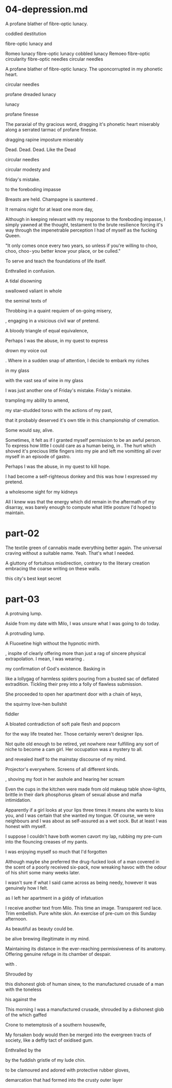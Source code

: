 # 04-depression.md

A profane blather of fibre-optic lunacy.

coddled destitution

fibre-optic lunacy and

Romeo lunacy
fibre-optic lunacy
cobbled lunacy
Remoeo
fibre-optic circularity
fibre-optic needles
circular needles

A profane blather of fibre-optic lunacy.
The uponcorrupted in my phonetic heart.

circular needles

profane dreaded lunacy

lunacy

profane finesse

The paraxial of thy gracious word, dragging it's phonetic heart miserably along a serrated tarmac of profane finesse.

dragging rapine imposture miserably

Dead. Dead. Dead. Like the Dead

circular needles

circular modesty and

friday's mistake.

to the foreboding impasse


Breasts are held. Champagne is sauntered .

It remains night for at least one more day,

Although in keeping relevant with my response to the foreboding impasse, I simply yawned at the thought, testament to the brute resilience forcing it's way through the impenetrable perception I had of myself as the fucking Queen.

"It only comes once every two years, so unless if you're willing to choo, choo, choo - you better know your place, or be culled." 

To serve and teach the foundations of life itself.

Enthralled in confusion.

A tidal disowning

swallowed valiant in whole

the seminal texts of

Throbbing in a quaint requiem of on-going misery,

, engaging in a visicious civil war of pretend.

A bloody triangle of equal equivalence,

Perhaps I was the abuse, in my quest to express

drown my voice out

. Where in a sudden snap of attention, I decide to embark my riches

 in my glass

 with the vast sea of wine in my glass

 I was just another one of Friday's mistake.
Friday's mistake.

trampling my ability to amend,

my star-studded torso with the actions of my past,

that it probably deserved it's own title in this championship of cremation.

 Some would say, alive.



Sometimes, it felt as if I granted myself permission to be an awful person. To express how little I could care as a human being, in .   The hurt which shoved it's precious little fingers into my pie and left me vomitting all over myself in an episode of gastro.

 Perhaps I was the abuse, in my quest to kill hope.

I had become a self-righteous donkey and this was how I expressed my pretend.

 a wholesome sight for my kidneys

All I knew was that the energy which did remain in the aftermath of my disarray, was barely enough to compute what little posture I'd hoped to maintain.

 # part-02


The textile green of cannabis made everything better again. The universal craving without a suitable name. Yeah. That's what I needed.

A gluttony of fortuitous misdirection, contrary to the literary creation embracing the coarse writing on these walls.

this city's best kept secret


 # part-03

A protruing lump.

Aside from my date with Milo, I was unsure what I was going to do today.




A protruding lump.

A Fluoxetine high without the hypnotic mirth.





, inspite of clearly offering more than just a rag of sincere physical extrapolation. I mean, I was wearing .

my confirmation of God's existence. Basking in

like a lollygag of harmless spiders pouring from a busted sac of deflated extradition. Tickling their prey into a folly of flawless submission.

She proceeded to open her apartment door with a chain of keys,

the squirmy love-hen bullshit


fiddler

A bloated contradiction of soft pale flesh and popcorn

 for the way life treated her. Those certainly weren't designer lips.

 Not quite old enough to be retired, yet nowhere near fulfilling any sort of niche to become a cam girl. Her occupation was a mystery to all.

 and  revealed itself to the mainstay discourse of my mind.

 Projector's everywhere. Screens of all different kinds.

 , shoving my foot in her asshole and hearing her scream

 Even the cups in the kitchen were made from old makeup table show-lights, brittle in their dark phosphorus gleam of sexual abuse and mafia intimidation.

 Apparently if a girl looks at your lips three times it means she wants to kiss you, and I was certain that she wanted my tongue. Of course, we were neighbours and I was about as self-assured as a wet sock. But at least I was honest with myself.

 I suppose I couldn't have both women cavort my lap, rubbing my pre-cum into the flouncing creases of my pants.

I was enjoying myself so much that I'd forgotten

Although maybe she preferred the drug-fucked look of a man covered in the scent of a poorly received six-pack, now wreaking havoc with the odour of his shirt some many weeks later.

I wasn't sure if what I said came across as being needy, however it was genuinely how I felt.

as I left her apartment in a giddy of infatuation



I receive another text from Milo. This time an image. Transparent red lace. Trim embellish. Pure white skin. An exercise of pre-cum on this Sunday afternoon.


 As beautiful as beauty could be.


 be alive brewing illegitimate in my mind.


Maintaining its distance in the ever-reaching permissiveness of its anatomy. Offering genuine refuge in its chamber of despair.

  with .

Shrouded by

this dishonest glob of human sinew, to the manufactured crusade of a man with the toneless

his against the



This morning I was a manufactured crusade, shrouded by a dishonest glob of the  which gaffed

Crone to metemptosis of a southern housewife,


My forsaken body would then be merged into the evergreen tracts of society, like a deftly tact of oxidised gum.

Enthralled by the

by the fuddish gristle of my lude chin.

to be clamoured and adored with protective rubber gloves,


 demarcation that had formed into the crusty outer layer
